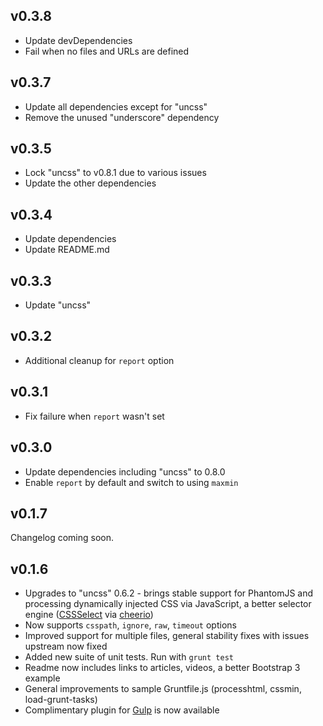 ## v0.3.8
* Update devDependencies
* Fail when no files and URLs are defined

## v0.3.7
* Update all dependencies except for "uncss"
* Remove the unused "underscore" dependency

## v0.3.5
* Lock "uncss" to v0.8.1 due to various issues
* Update the other dependencies

## v0.3.4
* Update dependencies
* Update README.md

## v0.3.3
* Update "uncss"

## v0.3.2
* Additional cleanup for `report` option

## v0.3.1
* Fix failure when `report` wasn't set

## v0.3.0
* Update dependencies including "uncss" to 0.8.0
* Enable `report` by default and switch to using `maxmin`

## v0.1.7

Changelog coming soon.

## v0.1.6

* Upgrades to "uncss" 0.6.2 - brings stable support for PhantomJS and processing dynamically injected CSS via JavaScript, a better selector engine ([CSSSelect](https://npmjs.org/package/CSSselect) via [cheerio](https://npmjs.org/package/cheerio))
* Now supports `csspath`, `ignore`, `raw`, `timeout` options
* Improved support for multiple files, general stability fixes with issues upstream now fixed
* Added new suite of unit tests. Run with `grunt test`
* Readme now includes links to articles, videos, a better Bootstrap 3 example
* General improvements to sample Gruntfile.js (processhtml, cssmin, load-grunt-tasks)
* Complimentary plugin for [Gulp](https://github.com/addyosmani/gulp-uncss-task) is now available
